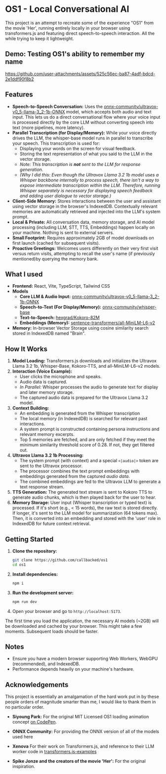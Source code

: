 # OS1 - Local Conversational AI

This project is an attempt to recreate some of the experience "OS1" from the movie 'Her', running entirely locally in your browser using transformers.js and featuring direct speech-to-speech interaction. All the while trying to keep it lightweight.

## Demo: Testing OS1's ability to remember my name


https://github.com/user-attachments/assets/525c56ec-ba87-4adf-bdcd-2e1ddf90f8b2


## Features

*   **Speech-to-Speech Conversation:** Uses the [onnx-community/ultravox-v0_5-llama-3_2-1b-ONNX](https://huggingface.co/onnx-community/ultravox-v0_5-llama-3_2-1b-ONNX) model, which accepts both audio and text input. This lets us do a direct conversational flow where your voice input is processed directly by the core LLM without converting speech into text (more pipelines, more latency).
*   **Parallel Transcription (for Display/Memory):** While your voice directly drives the LLM, the whisper-base model runs in parallel to transcribe your speech. This transcription is used for:
    *   Displaying your words on the screen for visual feedback.
    *   Storing the text representation of what you said to the LLM in the vector storage. 
    *   *Note: This transcription is **not** sent to the LLM for response generation.*
    *   *(Why I did this: Even though the Ultravox Llama 3.2 1b model uses a Whisper backbone internally to process speech, there isn't a way to expose intermediate transcription within the LLM. Therefore, running Whisper separately is necessary for displaying speech feedback and adding user dialogue to vector storage.)*
*   **Client-Side Memory:** Stores interactions between the user and assistant using vector storage in the browser's IndexedDB. Contextually relevant memories are automatically retrieved and injected into the LLM's system prompt. 
*   **Local & Private:** All conversation data, memory storage, and AI model processing (including LLM, STT, TTS, Embeddings) happen locally on your machine. Nothing is sent to external servers.
*   **Small Footprint:** Requires approximately 2GB of model downloads on first launch (cached for subsequent visits).
*   **Proactive Greetings:** Welcomes users differently on their very first visit versus return visits, attempting to recall the user's name (if previously mentioned)by querying the memory bank.


## What I used

*   **Frontend:** React, Vite, TypeScript, Tailwind CSS
*   **Models**
    *   **Core LLM & Audio Input:** [onnx-community/ultravox-v0_5-llama-3_2-1b-ONNX](https://huggingface.co/onnx-community/ultravox-v0_5-llama-3_2-1b-ONNX)
    *   **Speech-to-Text (For Display/Memory):** [onnx-community/whisper-base](https://huggingface.co/onnx-community/whisper-base)
    *   **Text-to-Speech:** [hexgrad/Kokoro-82M](https://huggingface.co/hexgrad/Kokoro-82M)
    *   **Embeddings (Memory):** [sentence-transformers/all-MiniLM-L6-v2](https://huggingface.co/sentence-transformers/all-MiniLM-L6-v2)
*   **Memory:** In-browser Vector Storage using cosine similarity search stored in IndexedDB named "Brain".



## How It Works

1.  **Model Loading:** Transformers.js downloads and initializes the Ultravox Llama 3.2 1b, Whisper-Base, Kokoro-TTS, and all-MiniLM-L6-v2 models.
2.  **Interaction (Voice Example):**
    *   User clicks the microphone and speaks.
    *   Audio data is captured.
    *   *In Parallel:* Whisper processes the audio to generate text for display and later memory storage.
    *   The captured audio data is prepared for the Ultravox Llama 3.2 model.
3.  **Context Building:**
    *   An embedding is generated from the Whisper transcription
    *   The local memory (in IndexedDB) is searched for relevant past interactions.
    *   A system prompt is constructed containing persona instructions and relevant memory excerpts.
    *  Top 5 memories are fetched, and are only fetched if they meet the minimum similarity threshold score of 0.28. If not, they get filtered out.
4.  **Ultravox Llama 3.2 1b Processing:**
    *   The system prompt (with context) and a special `<|audio|>` token are sent to the Ultravox processor.
    *   The processor combines the text prompt embeddings with embeddings generated from the captured *audio data*.
    *   The combined embeddings are fed to the Ultravox LLM to generate a text response stream.
5.  **TTS Generation:** The generated text stream is sent to Kokoro TTS to generate audio chunks, which is then played back for the user to hear.
7.  **Memory Storage:** User input (Whisper transcription or typed text) is processed. If it's short (e.g., < 15 words), the raw text is stored directly. If longer, it's sent to the LLM model for summarization (64 tokens max). Then, it is converted into an embedding and stored with the 'user' role in IndexedDB for future context retrieval.


## Getting Started

1.  **Clone the repository:**
    ```bash
    git clone https://github.com/callbacked/os1
    cd os1 
    ```
2.  **Install dependencies:**
    ```bash
    npm i
    ```
3.  **Run the development server:**
    ```bash
    npm run dev
    ```
4.  Open your browser and go to `http://localhost:5173`.

The first time you load the application, the necessary AI models (~2GB) will be downloaded and cached by your browser. This might take a few moments. Subsequent loads should be faster.

## Notes

*   Ensure you have a modern browser supporting Web Workers, WebGPU (recommended), and IndexedDB.
*   Performance depends heavily on your machine's hardware.

## Acknowledgements

This project is essentially an amalgamation of the hard work put in by these people orders of magnitude smarter than me, I would like to thank them in no particular order.

*   **Siyoung Park:** For the original MIT Licensed OS1 loading animation concept [on CodePen](https://codepen.io/psyonline/pen/yayYWg).

*   **ONNX Community:** For providing the ONNX version of all of the models used here

*   **Xenova** For their work on Transformers.js, and reference to their LLM worker code in [transformers.js-examples](https://github.com/huggingface/transformers.js-examples)

*   **Spike Jonze and the creators of the movie 'Her':** For the original inspiration.


